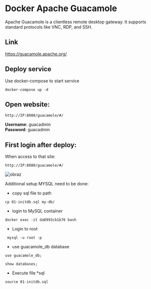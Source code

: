 # Docker Apache Guacamole

Apache Guacamole is a clientless remote desktop gateway. It supports standard protocols like VNC, RDP, and SSH.

## Link
https://guacamole.apache.org/

## Deploy service 
Use docker-compose to start service

```
docker-compose up -d
```


## Open website:
```
http://IP:8080/guacamole/#/
```

**Username**:  guacadmin  
**Password**:  guacadmin  

## First login after deploy:

When access to that site: 
  ```
  http://IP:8080/guacamole/#/
  ```

![obraz](https://user-images.githubusercontent.com/86531003/233181710-b6773e0d-70fa-4b49-a6fb-910b1f5246e1.png)


Additional setup MYSQL need to be done:

* copy sql file to path 
```
cp 01-initdb.sql my-db/
```
* login to MySQL container  
```
docker exec -it da8993cb1b76 bash
```
* Login to root  
```
 mysql -u root -p
```
* use guacamole_db database  
```
use guacamole_db;
```
``` 
show databases;

```


* Execute file *sql  
```
source 01-initdb.sql
```

